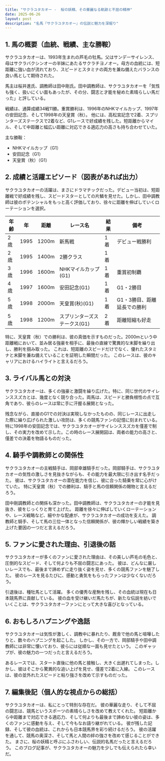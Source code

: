 ```yaml
---
title: "サクラユタカオー -  桜の妖精、その華麗なる軌跡と不屈の精神"
date: 2025-06-26
layout: post
description: "名馬『サクラユタカオー』の伝説と魅力を深堀り"
---
```


## 1. 馬の概要（血統、戦績、主な勝鞍）

サクラユタカオーは、1993年生まれの芦毛の牡馬。父はサンデーサイレンス、母はサクラバクシンオーの半妹にあたるサクラチヨノオー。母方の血統には、短距離に強い血が流れており、スピードとスタミナの両方を兼ね備えたバランスの良い馬として期待された。

馬主は桜井進氏、調教師は田中剛氏。田中調教師は、サクラユタカオーを「気性も強く、扱いにくい面もあったが、その分、闘志と才能を秘めた素晴らしい馬だった」と評している。

戦績は、通算成績34戦11勝。重賞勝利は、1996年のNHKマイルカップ、1997年の安田記念、そして1998年の天皇賞（秋）。  他には、高松宮記念で2着、スプリンターズステークスで2着など、G1レースで好成績を残した。短距離からマイル、そして中距離と幅広い距離に対応できる適応力の高さも持ち合わせていた。

主な勝鞍：

* NHKマイルカップ（G1）
* 安田記念（G1）
* 天皇賞（秋）（G1）


## 2. 成績と活躍エピソード（図表があれば出力）

サクラユタカオーの活躍は、まさにドラマチックだった。デビュー当初は、短距離戦で好成績を残し、スピードスターとしての片鱗を見せた。しかし、田中調教師は彼のポテンシャルをもっと高く評価しており、徐々に距離を伸ばしていくローテーションを選択。

| 年齢 | 年 | 距離 | レース名 | 結果 | 備考 |
|---|---|---|---|---|---|
| 2歳 | 1995 | 1200m | 新馬戦 | 1着 | デビュー戦勝利 |
| 2歳 | 1995 | 1400m | 2勝クラス | 1着 |  |
| 3歳 | 1996 | 1600m | NHKマイルカップ(G1) | 1着 | 重賞初制覇 |
| 4歳 | 1997 | 1600m | 安田記念(G1) | 1着 | G1・2勝目 |
| 5歳 | 1998 | 2000m | 天皇賞(秋)(G1) | 1着 | G1・3勝目、距離延長での勝利 |
| 5歳 | 1998 | 1200m | スプリンターズステークス(G1) | 2着 | 距離短縮も好走 |


特に、天皇賞（秋）での勝利は、彼の真価を示すものだった。2000mという中距離戦において、並み居る強豪を相手に、最後の直線で驚異的な末脚を繰り出し、勝利を掴み取った。  これは、短距離のスピードだけでなく、優れたスタミナと末脚を兼ね備えていることを証明した瞬間だった。  このレースは、彼のキャリアにおけるハイライトと言えるだろう。


## 3. ライバル馬との対決

サクラユタカオーは、多くの強豪と激闘を繰り広げた。特に、同じ世代のサイレンススズカとは、幾度となく競り合った。両馬は、スピードと勝負根性の点で互角であり、彼らのレースは常に手に汗握る展開となった。

残念ながら、直接のG1での対決は実現しなかったものの、同じレースに出走した際に繰り広げられた激しい攻防は、多くの競馬ファンの記憶に刻まれている。  特に1998年の安田記念では、サクラユタカオーがサイレンススズカを僅差で制し、その実力を改めて示した。この時のレース展開図は、両者の能力の高さと、僅差での決着を物語るものだった。


## 4. 騎手や調教師との関係性

サクラユタカオーの主戦騎手は、岡部幸雄騎手だった。岡部騎手は、サクラユタカオーの気性の激しさを見抜きながらも、その能力を最大限に引き出す名手だった。  彼は、サクラユタカオーの潜在能力を信じ、彼に合った騎乗を常に心がけていた。  特に天皇賞（秋）での勝利は、騎手と馬の信頼関係の賜物と言えるだろう。

田中剛調教師との関係も深かった。田中調教師は、サクラユタカオーの才能を見抜き、彼をじっくりと育て上げた。  距離を徐々に伸ばしていくローテーションや、レース戦略など、細やかな配慮が、サクラユタカオーの成功を支えた。  調教師と騎手、そして馬の三位一体となった信頼関係が、彼の輝かしい戦績を築き上げた要因の一つだと言えるだろう。


## 5. ファンに愛された理由、引退後の話

サクラユタカオーが多くのファンに愛された理由は、その美しい芦毛の毛色と、圧倒的なスピード、そして何よりも不屈の闘志にあった。  彼は、どんなに厳しいレースでも、最後まで諦めずに走り抜く姿を見せ、多くの競馬ファンを魅了した。  彼のレースを見るたびに、感動と勇気をもらったファンは少なくないだろう。

引退後は、種牡馬として活躍。  多くの優秀な産駒を残し、その血統は現在も日本競馬界に貢献している。  彼の血を受け継いだ馬たちが、新たな伝説を紡いでいくことは、サクラユタカオーファンにとって大きな喜びとなっている。


## 6. おもしろハプニングや逸話

サクラユタカオーは気性が激しく、調教中に暴れたり、厩舎で他の馬と喧嘩したりと、数々のハプニングを起こした。  しかし、その一方で、岡部騎手や田中調教師には非常に懐いており、彼らには従順な一面も見せたという。  このギャップが、彼の魅力の一つだったと言えるだろう。


あるレースでは、スタート直後に他の馬と接触し、大きく出遅れてしまった。しかし、彼はそこから驚異的な追い上げを見せ、僅差で2着に入線。  このレースは、彼の並外れたスピードと粘り強さを改めて示すものだった。


## 7. 編集後記（個人的な視点からの総括）

サクラユタカオーは、私にとって特別な存在だ。  彼の華麗な走り、そして不屈の闘志は、競馬というスポーツの素晴らしさを改めて教えてくれた。  短距離から中距離まで対応できる適応力、そして何よりも最後まで諦めない彼の姿は、多くのファンに感動を与え、そして今もなお語り継がれている。  彼が残した記録、そして彼の血統は、これからも日本競馬界を彩り続けるだろう。  彼の活躍を通して、競馬の奥深さ、そして馬と人間の絆の強さを改めて感じることができた。  まさに、桜の妖精と呼ぶにふさわしい、伝説的名馬だったと言えるだろう。  このブログ記事が、サクラユタカオーの魅力を少しでも伝えられたら幸いだ。
